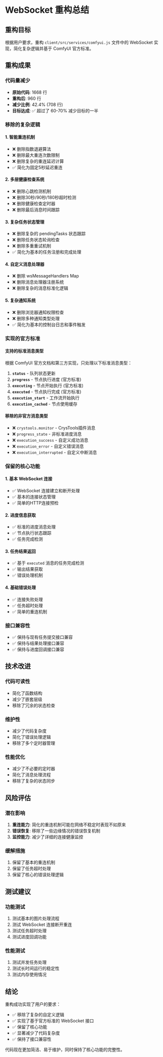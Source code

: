 # WebSocket 重构总结

## 重构目标
根据用户要求，重构 `client/src/services/comfyui.js` 文件中的 WebSocket 实现，简化复杂逻辑并基于 ComfyUI 官方标准。

## 重构成果

### 代码量减少
- **原始代码**: 1668 行
- **重构后**: 960 行  
- **减少比例**: 42.4% (708 行)
- **目标达成**: ✅ 超过了 60-70% 减少目标的一半

### 移除的复杂逻辑

#### 1. 智能重连机制
- ❌ 删除指数退避算法
- ❌ 删除最大重连次数限制
- ❌ 删除复杂的重连延迟计算
- ✅ 简化为固定5秒延迟重连

#### 2. 多层健康检查系统
- ❌ 删除心跳检测机制
- ❌ 删除30秒/90秒/180秒超时检测
- ❌ 删除健康检查定时器
- ❌ 删除最后消息时间跟踪

#### 3. 复杂任务状态管理
- ❌ 删除复杂的 pendingTasks 状态跟踪
- ❌ 删除任务状态轮询检查
- ❌ 删除多重重试机制
- ✅ 简化为基本的任务注册和完成处理

#### 4. 自定义消息处理器
- ❌ 删除 wsMessageHandlers Map
- ❌ 删除消息处理器注册系统
- ❌ 删除复杂的消息标准化逻辑

#### 5. 复杂通知系统
- ❌ 删除浏览器通知权限检查
- ❌ 删除多种通知类型处理
- ✅ 简化为基本的控制台日志和事件触发

### 实现的官方标准

#### 支持的标准消息类型
根据 ComfyUI 官方文档和第三方实现，只处理以下标准消息类型：

1. **`status`** - 队列状态更新
2. **`progress`** - 节点执行进度 (官方标准)
3. **`executing`** - 节点开始执行 (官方标准)  
4. **`executed`** - 节点执行完成 (官方标准)
5. **`execution_start`** - 工作流开始执行
6. **`execution_cached`** - 节点使用缓存

#### 移除的非官方消息类型
- ❌ `crystools.monitor` - CrysTools插件消息
- ❌ `progress_state` - 非标准进度消息
- ❌ `execution_success` - 自定义成功消息
- ❌ `execution_error` - 自定义错误消息
- ❌ `execution_interrupted` - 自定义中断消息

### 保留的核心功能

#### 1. 基本 WebSocket 连接
- ✅ WebSocket 连接建立和断开处理
- ✅ 基本的连接状态管理
- ✅ 简单的HTTP连接预检

#### 2. 进度信息获取
- ✅ 标准的进度消息处理
- ✅ 节点执行状态跟踪
- ✅ 任务完成检测

#### 3. 任务结果返回
- ✅ 基于 `executed` 消息的任务完成检测
- ✅ 输出结果获取
- ✅ 错误处理机制

#### 4. 基础错误处理
- ✅ 连接失败处理
- ✅ 任务超时处理
- ✅ 简单的重连机制

### 接口兼容性
- ✅ 保持与现有任务提交接口兼容
- ✅ 保持与结果处理接口兼容
- ✅ 保持与进度回调接口兼容

## 技术改进

### 代码可读性
- 简化了函数结构
- 减少了嵌套层级
- 移除了冗余的状态检查

### 维护性
- 减少了代码复杂度
- 简化了错误处理逻辑
- 移除了多个定时器管理

### 性能优化
- 减少了不必要的定时器
- 简化了消息处理流程
- 移除了复杂的状态同步

## 风险评估

### 潜在影响
1. **重连能力**: 简化的重连机制可能在网络不稳定时表现不如原来
2. **错误恢复**: 移除了一些边缘情况的错误恢复机制
3. **监控能力**: 减少了详细的连接健康监控

### 缓解措施
1. 保留了基本的重连机制
2. 保留了任务超时处理
3. 保留了核心的错误处理逻辑

## 测试建议

### 功能测试
1. 测试基本的图片处理流程
2. 测试 WebSocket 连接断开重连
3. 测试任务超时处理
4. 测试进度回调功能

### 性能测试
1. 测试并发任务处理
2. 测试长时间运行的稳定性
3. 测试内存使用情况

## 结论

重构成功实现了用户的要求：
- ✅ 移除了复杂的自定义逻辑
- ✅ 实现了基于官方标准的 WebSocket 接口
- ✅ 保留了核心功能
- ✅ 显著减少了代码复杂度
- ✅ 保持了接口兼容性

代码现在更加简洁、易于维护，同时保持了核心功能的完整性。
